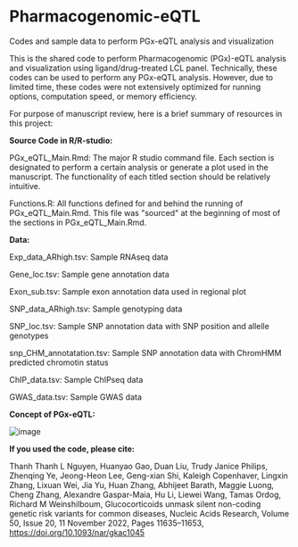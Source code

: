 # Pharmacogenomic-eQTL
Codes and sample data to perform PGx-eQTL analysis and visualization

This is the shared code to perform Pharmacogenomic (PGx)-eQTL analysis and visualization using ligand/drug-treated LCL panel. Technically, these codes can be used to perform any PGx-eQTL analysis. However, due to limited time, these codes were not extensively optimized for running options, computation speed, or memory efficiency. 

For purpose of manuscript review, here is a brief summary of resources in this project:

**Source Code in R/R-studio:**

PGx_eQTL_Main.Rmd: The major R studio command file. Each section is designated to perform a certain analysis or generate a plot used in the manuscript. The functionality of each titled section should be relatively intuitive.

Functions.R: All functions defined for and behind the running of PGx_eQTL_Main.Rmd. This file was "sourced" at the beginning of most of the sections in PGx_eQTL_Main.Rmd. 

**Data:**

Exp_data_ARhigh.tsv: Sample RNAseq data

Gene_loc.tsv: Sample gene annotation data

Exon_sub.tsv: Sample exon annotation data used in regional plot

SNP_data_ARhigh.tsv: Sample genotyping data

SNP_loc.tsv: Sample SNP annotation data with SNP position and allelle genotypes

snp_CHM_annotatation.tsv: Sample SNP annotation data with ChromHMM predicted chromotin status

ChIP_data.tsv: Sample ChIPseq data

GWAS_data.tsv: Sample GWAS data


**Concept of PGx-eQTL:**

![image](https://github.com/huanyaogao/Pharmacogenomic-eQTL/assets/88346194/2847d2bc-9d85-4c30-b294-0a5fb388b981)


**If you used the code, please cite:**

Thanh Thanh L Nguyen, Huanyao Gao, Duan Liu, Trudy Janice Philips, Zhenqing Ye, Jeong-Heon Lee, Geng-xian Shi, Kaleigh Copenhaver, Lingxin Zhang, Lixuan Wei, Jia Yu, Huan Zhang, Abhijeet Barath, Maggie Luong, Cheng Zhang, Alexandre Gaspar-Maia, Hu Li, Liewei Wang, Tamas Ordog, Richard M Weinshilboum, Glucocorticoids unmask silent non-coding genetic risk variants for common diseases, Nucleic Acids Research, Volume 50, Issue 20, 11 November 2022, Pages 11635–11653, https://doi.org/10.1093/nar/gkac1045
